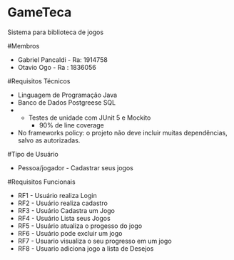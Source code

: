 # GameTeca
Sistema para biblioteca de jogos

#Membros
- Gabriel Pancaldi - Ra: 1914758
- Otavio Ogo - Ra : 1836056

#Requisitos Técnicos
- Linguagem de Programação Java
- Banco de Dados Postgreese SQL
- - Testes de unidade com JUnit 5 e Mockito
    - 90% de line coverage
- No frameworks policy: o projeto não deve incluir muitas dependências, salvo as autorizadas.

#Tipo de Usuário
- Pessoa/jogador - Cadastrar seus jogos

#Requisitos Funcionais

- RF1 - Usuário realiza Login
- RF2 - Usuário realiza cadastro
- RF3 - Usuário Cadastra um Jogo
- RF4 - Usuário Lista seus Jogos
- RF5 - Usuário atualiza o progesso do jogo
- RF6 - Usuário pode excluir um jogo
- RF7 - Usuario visualiza o seu progresso em um jogo
- RF8 - Usuario adiciona jogo a lista de Desejos

